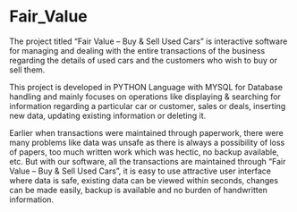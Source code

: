 # Fair_Value

The project titled “Fair Value – Buy & Sell Used Cars” is interactive software for managing and dealing with the entire transactions of the business regarding the details of used cars and the customers who wish to buy or sell them.

This project is developed in PYTHON Language with MYSQL for Database handling and mainly focuses on operations like displaying & searching for information regarding a particular car or customer, sales or deals, inserting new data, updating existing information or deleting it. 

Earlier when transactions were maintained through paperwork, there were many problems like data was unsafe as there is always a possibility of loss of papers, too much written work which was hectic, no backup available, etc. But with our software, all the transactions are maintained through “Fair Value – Buy & Sell Used Cars”, it is easy to use attractive user interface where data is safe, existing data can be viewed within seconds, changes can be made easily, backup is available and no burden of handwritten information.
